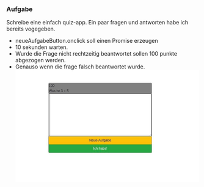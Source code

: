 ### Aufgabe

Schreibe eine einfach quiz-app. Ein paar fragen und antworten habe ich bereits
vogegeben.

  - neueAufgabeButton.onclick soll einen Promise erzeugen
  - 10 sekunden warten.
  - Wurde die Frage nicht rechtzeitig beantwortet sollen 100 punkte abgezogen werden.
  - Genauso wenn die frage falsch beantwortet wurde.
![](readmeImage/1.jpg)
